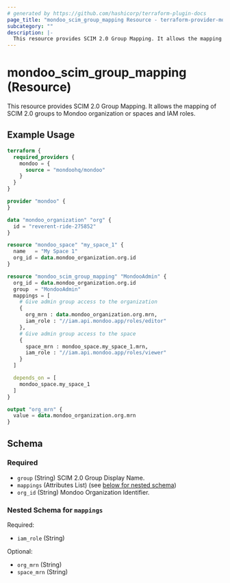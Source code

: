 ```yaml
---
# generated by https://github.com/hashicorp/terraform-plugin-docs
page_title: "mondoo_scim_group_mapping Resource - terraform-provider-mondoo"
subcategory: ""
description: |-
  This resource provides SCIM 2.0 Group Mapping. It allows the mapping of SCIM 2.0 groups to Mondoo organization or spaces and IAM roles.
---
```


# mondoo_scim_group_mapping (Resource)

This resource provides SCIM 2.0 Group Mapping. It allows the mapping of SCIM 2.0 groups to Mondoo organization or spaces and IAM roles.

## Example Usage

```terraform
terraform {
  required_providers {
    mondoo = {
      source = "mondoohq/mondoo"
    }
  }
}

provider "mondoo" {
}

data "mondoo_organization" "org" {
  id = "reverent-ride-275852"
}

resource "mondoo_space" "my_space_1" {
  name   = "My Space 1"
  org_id = data.mondoo_organization.org.id
}

resource "mondoo_scim_group_mapping" "MondooAdmin" {
  org_id = data.mondoo_organization.org.id
  group  = "MondooAdmin"
  mappings = [
    # Give admin group access to the organization
    {
      org_mrn : data.mondoo_organization.org.mrn,
      iam_role : "//iam.api.mondoo.app/roles/editor"
    },
    # Give admin group access to the space 
    {
      space_mrn : mondoo_space.my_space_1.mrn,
      iam_role : "//iam.api.mondoo.app/roles/viewer"
    }
  ]

  depends_on = [
    mondoo_space.my_space_1
  ]
}

output "org_mrn" {
  value = data.mondoo_organization.org.mrn
}
```

<!-- schema generated by tfplugindocs -->
## Schema

### Required

- `group` (String) SCIM 2.0 Group Display Name.
- `mappings` (Attributes List) (see [below for nested schema](#nestedatt--mappings))
- `org_id` (String) Mondoo Organization Identifier.

<a id="nestedatt--mappings"></a>
### Nested Schema for `mappings`

Required:

- `iam_role` (String)

Optional:

- `org_mrn` (String)
- `space_mrn` (String)
